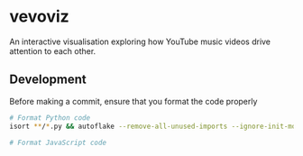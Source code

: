 # vevoviz

An interactive visualisation exploring how YouTube music videos drive attention to each other.

## Development

Before making a commit, ensure that you format the code properly

```sh
# Format Python code
isort **/*.py && autoflake --remove-all-unused-imports --ignore-init-module-imports -i -r . && autopep8 -i **/*.py

# Format JavaScript code
```
